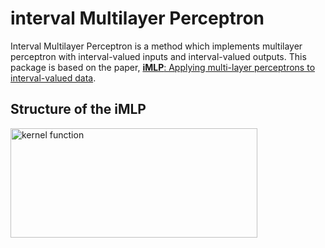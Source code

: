 # interval Multilayer Perceptron

Interval Multilayer Perceptron is a method which implements multilayer perceptron with interval-valued inputs and interval-valued outputs. This package is based on the paper, [**iMLP**: Applying multi-layer perceptrons to interval-valued data](https://link.springer.com/article/10.1007/s11063-007-9035-z).



## Structure of the iMLP

<img src="https://github.com/KaishuaiXu/msvr/blob/master/kernel.png?raw=true" alt="kernel function" width="395" height="175" />

